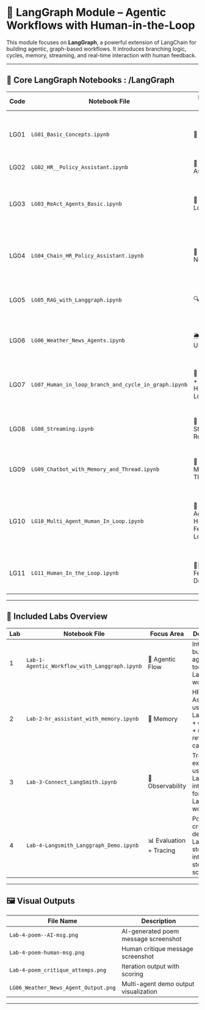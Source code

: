 # 🤖 LangGraph Module – Agentic Workflows with Human-in-the-Loop

This module focuses on **LangGraph**, a powerful extension of LangChain for building agentic, graph-based workflows. It introduces branching logic, cycles, memory, streaming, and real-time interaction with human feedback.

---

## 🔧 Core LangGraph Notebooks : /LangGraph

| Code | Notebook File                                     | Feature Focus                        | Description                                                                 |
|------|---------------------------------------------------|--------------------------------------|-----------------------------------------------------------------------------|
| LG01 | `LG01_Basic_Concepts.ipynb`                       | 🌱 Basics                            | Learn about nodes, state, and edge in LangGraph + Conditional edges .                |
| LG02 | `LG02_HR__Policy_Assistant.ipynb`                | 📃 Simple Assistant                  | HR Assistant bot using LLM.                             |
| LG03 | `LG03_ReAct_Agents_Basic.ipynb`                  | 🔄 ReAct Loop                        | Build a reasoning+acting agent from scratch with LangGraph using simple math functions.                 |
| LG04 | `LG04_Chain_HR_Policy_Assistant.ipynb`           | 🔗 Chaining Nodes                    | Combine multiple tools in a LangGraph workflow to generate response.                  |
| LG05 | `LG05_RAG_with_Langgraph.ipynb`                  | 🔍 RAG                               | Retrieval-Augmented Generation pipeline with LangGraph.                     |
| LG06 | `LG06_Weather_News_Agents.ipynb`                 | 🌦️ Agent Use Case                    | Weather & news agents demo using 3rd party API. Output: `LG06_*.png`.      |
| LG07 | `LG07_Human_in_loop_branch_and_cycle_in_graph.ipynb` | 🔄 Branch + Cycle + Human Loop   | LLM back in a looped and ask human to repharse the query if it is not relevent.                   |
| LG08 | `LG08_Streaming.ipynb`                           | 🧵 Streaming Responses               | Implement token-by-token streaming using LangGraph + async.                 |
| LG09 | `LG09_Chatbot_with_Memory_and_Thread.ipynb`      | 💬 Chat Memory + Threading          | Stateful conversation with threaded memory over sessions.                   |
| LG10 | `LG10_Multi_Agent_Human_In_Loop.ipynb`           | 👥 Multi-Agent + Human Feedback Loop       | Coordinate multiple agents with human judgment loop in complex tasks like automated recruitment system.       |
| LG11 | `LG11_Human_In_the_Loop.ipynb`                   | 🧑‍💼 Feedback Decisions              | Manual decision branching using human input before proceeding.              |

---

## 🧪 Included Labs Overview

| Lab | Notebook File                                     | Focus Area                          | Description                                                                 |
|-----|---------------------------------------------------|--------------------------------------|-----------------------------------------------------------------------------|
| 1   | `Lab-1-Agentic_Workflow_with_Langgraph.ipynb`     | 🔁 Agentic Flow                      | Intro to building agent with tools using LangGraph workflow.   |
| 2   | `Lab-2-hr_assistant_with_memory.ipynb`            | 🧠 Memory                    | HR Assistant using LangGraph + document + memory + retrieval capabilities.    |
| 3   | `Lab-3-Connect_LangSmith.ipynb`                   | 📡 Observability                     | Track executions using LangSmith integration for LangGraph workflows.       |
| 4   | `Lab-4-Langsmith_Langgraph_Demo.ipynb`            | 📊 Evaluation + Tracing              | Poem critique demo with LangSmith, storing intermediate steps and scores.   |

---


## 🖼️ Visual Outputs

| File Name                         | Description                          |
|----------------------------------|--------------------------------------|
| `Lab-4-poem--AI-msg.png`         | AI-generated poem message screenshot |
| `Lab-4-poem-human-msg.png`       | Human critique message screenshot     |
| `Lab-4-poem_critique_attemps.png`| Iteration output with scoring         |
| `LG06_Weather_News_Agent_Output.png` | Multi-agent demo output visualization |

---
